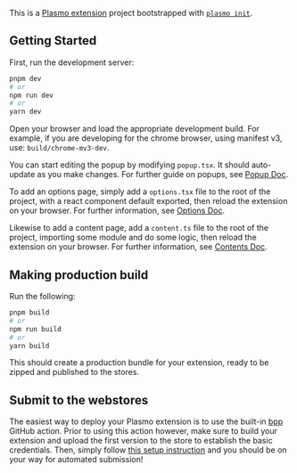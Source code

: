 This is a [Plasmo extension](https://docs.plasmo.com/) project bootstrapped with [`plasmo init`](https://www.npmjs.com/package/plasmo).

## Getting Started

First, run the development server:

```bash
pnpm dev
# or
npm run dev
# or
yarn dev
```

Open your browser and load the appropriate development build. For example, if you are developing for the chrome browser, using manifest v3, use: `build/chrome-mv3-dev`.

You can start editing the popup by modifying `popup.tsx`. It should auto-update as you make changes. For further guide on popups, see [Popup Doc](https://docs.plasmo.com/workflows#adding-a-popup-page).

To add an options page, simply add a `options.tsx` file to the root of the project, with a react component default exported, then reload the extension on your browser. For further information, see [Options Doc](https://docs.plasmo.com/workflows#adding-options-ui).

Likewise to add a content page, add a `content.ts` file to the root of the project, importing some module and do some logic, then reload the extension on your browser. For further information, see [Contents Doc](https://docs.plasmo.com/workflows#adding-content-scripts).

## Making production build

Run the following:

```bash
pnpm build
# or
npm run build
# or
yarn build
```

This should create a production bundle for your extension, ready to be zipped and published to the stores.

## Submit to the webstores

The easiest way to deploy your Plasmo extension is to use the built-in [bpp](https://bpp.browser.market) GitHub action. Prior to using this action however, make sure to build your extension and upload the first version to the store to establish the basic credentials. Then, simply follow [this setup instruction](https://docs.plasmo.com/workflows#submit-your-extension) and you should be on your way for automated submission!
